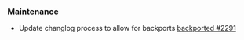 ### Maintenance

- Update changlog process to allow for backports
  [backported #2291](https://github.com/nextcloud/cookbook/pull/2291)
